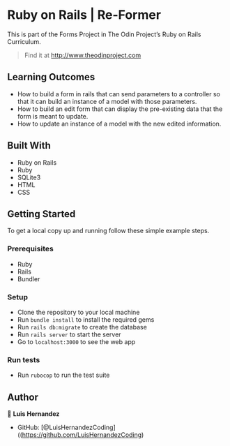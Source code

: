 # Ruby on Rails | Re-Former
This is part of the Forms Project in The Odin Project’s Ruby on Rails Curriculum.

> Find it at http://www.theodinproject.com

## Learning Outcomes
- How to build a form in rails that can send parameters to a controller so that it can build an instance of a model with those parameters.
- How to build an edit form that can display the pre-existing data that the form is meant to update.
- How to update an instance of a model with the new edited information.

## Built With

- Ruby on Rails
- Ruby
- SQLite3
- HTML
- CSS

## Getting Started

To get a local copy up and running follow these simple example steps.

### Prerequisites

- Ruby
- Rails
- Bundler

### Setup

- Clone the repository to your local machine
- Run `bundle install` to install the required gems
- Run `rails db:migrate` to create the database
- Run `rails server` to start the server
- Go to `localhost:3000` to see the web app

### Run tests

- Run `rubocop` to run the test suite

## Author

👤 **Luis Hernandez**

- GitHub: [@LuisHernandezCoding]((https://github.com/LuisHernandezCoding)